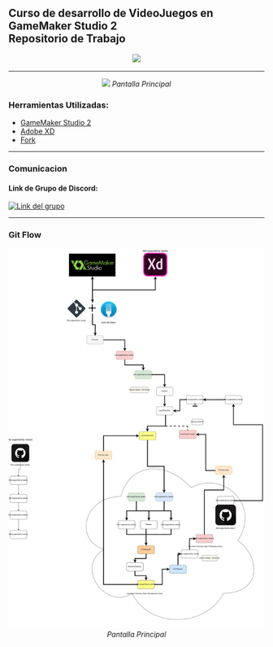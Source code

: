 <p align="center">
<h2><b>Curso de desarrollo de VideoJuegos en GameMaker Studio 2</b>
<br>
Repositorio de Trabajo
</h2>
</p>
<p align="center">
<img src="http://0.gravatar.com/avatar/ca8738b57d0fe90efe9a88f9b8a32772?s=96&d=mm&r=g">
</p>


___


<p align="center">
<img src="https://github.com/haloss1/cursogamedev/blob/master/Design/XD%20Images/Artboard%20%E2%80%93%201.png">
<i>Pantalla Principal</i>
</p>

### Herramientas Utilizadas:

* [GameMaker Studio 2](https://www.yoyogames.com/get "Link de Descarga GameMaker Studio")
* [Adobe XD](https://www.adobe.com/mx/products/xd.html "Link de Descarga Adobe XD")
* [Fork](https://git-fork.com "Link de Descarga Fork")

___

### Comunicacion
#### Link de Grupo de Discord:
<p>
<a href=https://discord.gg/4QrDpdW>
<img width="128" height="64" alt="Link del grupo" src="https://discordapp.com/assets/e4923594e694a21542a489471ecffa50.svg">
</a>
</p>

___

### Git Flow

<p align="center">
<img src="https://github.com/haloss1/cursogamedev/blob/master/Design/TeamWorkSyncDiagram/TeamworkSync.svg">
<i>Pantalla Principal</i>
</p>
